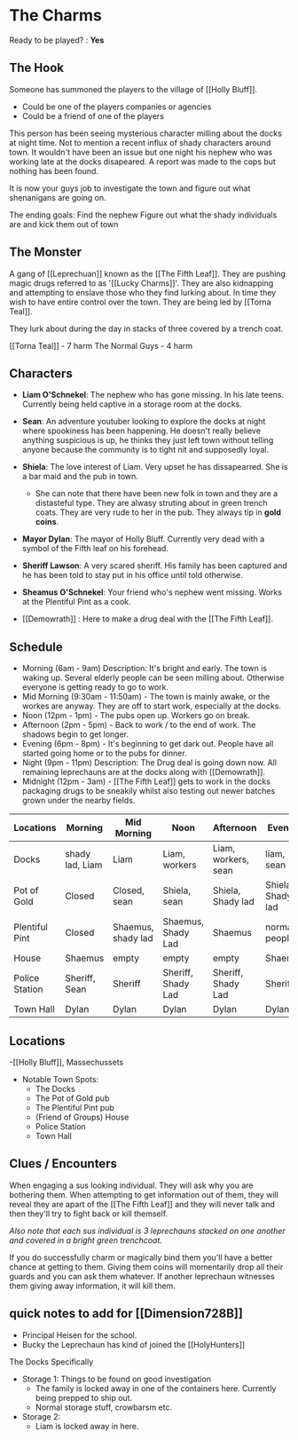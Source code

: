   # The Charms
Ready to be played? : **Yes**
## The Hook
Someone has summoned the players to the village of [[Holly Bluff]]. 
- Could be one of the players companies or agencies
- Could be a friend of one of the players

This person has been seeing mysterious character milling about the docks at night time. Not to mention a recent influx of shady characters around town. It wouldn't have been an issue but one night his nephew who was working late at the docks disapeared. A report was made to the cops but nothing has been found.

It is now your guys job to investigate the town and figure out what shenanigans are going on. 

The ending goals:
	Find the nephew
	Figure out what the shady individuals are and kick them out of town

## The Monster
A gang of [[Leprechuan]] known as the [[The Fifth Leaf]]. They are pushing magic drugs referred to as '[[Lucky Charms]]'. They are also kidnapping and attempting to enslave those who they find lurking about. In time they wish to have entire control over the town. They are being led by [[Torna Teal]].

They lurk about during the day in stacks of three covered by a trench coat.

[[Torna Teal]] - 7 harm
The Normal Guys - 4 harm


## Characters
- **Liam O'Schnekel**: The nephew who has gone missing. In his late teens. Currently being held captive in a storage room at the docks.
- **Sean**: An adventure youtuber looking to explore the docks at night where spookiness has been happening. He doesn't really believe anything suspicious is up, he thinks they just left town without telling anyone because the community is to tight nit and supposedly loyal.
- **Shiela**: The love interest of  Liam. Very upset he has dissapearred. She is a bar maid and the pub in town.
	- She can note that there have been new folk in town and they are a distasteful type. They are alwasy struting about in green trench coats. They are very rude to her in the pub. They always tip in **gold coins**.
- **Mayor Dylan**: The mayor of Holly Bluff. Currently very dead with a symbol of the Fifth leaf on his forehead. 
- **Sheriff Lawson**: A very scared sheriff. His family has been captured and he has been told to stay put in his office until told otherwise. 

- **Sheamus O'Schnekel**: Your friend who's nephew went missing. Works at the Plentiful Pint as a cook.

- [[Demowrath]] : Here to make a drug deal with the [[The Fifth Leaf]].
## Schedule

- Morning (6am - 9am)
		Description: It's bright and early. The town is waking up. Several elderly people can be seen milling about. Otherwise everyone is getting ready to go to work.
- Mid Morning (9:30am - 11:50am)
		- The town is mainly awake, or the workes are anyway. They are off to start work, especially at the docks.
- Noon (12pm - 1pm)
		- The pubs open up. Workers go on break. 
- Afternoon (2pm - 5pm)
		- Back to work / to the end of work. The shadows begin to get longer.
- Evening (6pm - 8pm)
		- It's beginning to get dark out. People have all started going home or to the pubs for dinner. 
- Night (9pm - 11pm)
		Description: The Drug deal is going down now. All remaining leprechauns are at the docks along with [[Demowrath]]. 
- Midnight (12pm - 3am)
		- [[The Fifth Leaf]] gets to work in the docks packaging drugs to be sneakily whilst also testing out newer batches grown under the nearby fields.

| Locations      | Morning         | Mid Morning        | Noon               | Afternoon           | Evening           | Night                               | Midnight                |
| -------------- | --------------- | ------------------ | ------------------ | ------------------- | ----------------- | ----------------------------------- | ----------------------- |
| Docks          | shady lad, Liam | Liam               | Liam, workers      | Liam, workers, sean | liam, sean        | liam, [[Demowrath]], [[Torna Teal]] | same as before + Shiela |
| Pot of Gold    | Closed          | Closed, sean       | Shiela, sean       | Shiela, Shady lad   | Shiela, Shady lad | Shiela, sean                        | normal people, sean     | 
| Plentiful Pint | Closed          | Shaemus, shady lad | Shaemus, Shady Lad | Shaemus             | normal people     | normal people                       | normal people           |
| House          | Shaemus         | empty              | empty              | empty               | Shaemus           | Shaemus                             | Shaemus                 |
| Police Station | Sheriff, Sean   | Sheriff            | Sheriff, Shady Lad | Sheriff, Shady Lad  | Sheriff           |                                     |                         |
| Town Hall      | Dylan           | Dylan              | Dylan              | Dylan               | Dylan             | Dylan                               | Dylan                   |
## Locations
-[[Holly Bluff]], Massechussets
- Notable Town Spots:
	- The Docks
	- The Pot of Gold pub
	- The Plentiful Pint pub
	- (Friend of Groups) House
	- Police Station
	- Town Hall

## Clues / Encounters
When engaging a sus looking individual. They will ask why you are bothering them. When attempting to get information out of them, they will reveal they are apart of the [[The Fifth Leaf]] and they will never talk and then they'll try to fight back or kill themself.

*Also note that each sus individual is 3 leprechauns stacked on one another and covered in a bright green trenchcoat.*

If you do successfully charm or magically bind them you'll have a better chance at getting to them. Giving them coins will momentarily drop all their guards and you can ask them whatever. If another leprechaun witnesses them giving away information, it will kill them. 


## quick notes to add for [[Dimension728B]]
- Principal Heisen for the school.
- Bucky the Leprechaun has kind of joined the [[HolyHunters]]

The Docks Specifically 
- Storage 1: Things to be found on good investigation
	- The family is locked away in one of the containers here. Currently being prepped to ship out.
	- Normal storage stuff, crowbarsm etc. 
- Storage 2: 
	- Liam is locked away in here.